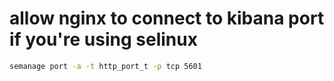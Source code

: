 # allow nginx to connect to kibana port if you're using selinux
```bash
semanage port -a -t http_port_t -p tcp 5601
```
